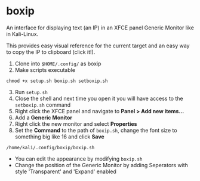 # boxip

An interface for displaying text (an IP) in an XFCE panel Generic Monitor like in Kali-Linux.

This provides easy visual reference for the current target and an easy way to copy the IP to clipboard (click it!).


1. Clone into `$HOME/.config/` as boxip
2. Make scripts executable

```
chmod +x setup.sh boxip.sh setboxip.sh
```

3. Run `setup.sh`
4. Close the shell and next time you open it you will have access to the `setboxip.sh` command
5. Right click the XFCE panel and navigate to **Panel > Add new items...**
6. Add a **Generic Monitor**
7. Right click the new monitor and select **Properties**
8. Set the **Command** to the path of `boxip.sh`, change the font size to something big like 16 and click **Save**
```
/home/kali/.config/boxip/boxip.sh
```

- You can edit the appearance by modifying `boxip.sh`
- Change the position of the Generic Monitor by adding Seperators with style 'Transparent' and 'Expand' enabled
